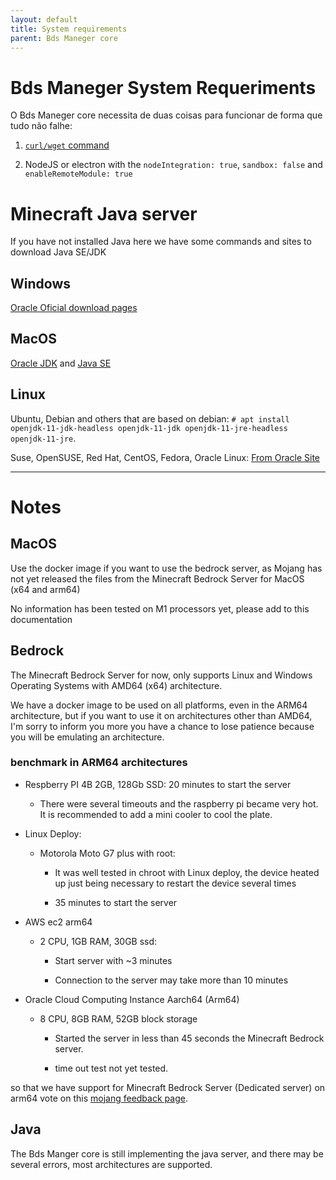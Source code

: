 ```yaml
---
layout: default
title: System requirements
parent: Bds Maneger core
---
```


# Bds Maneger System Requeriments

O Bds Maneger core necessita de duas coisas para funcionar de forma que tudo não falhe:

  1. [`curl/wget` command](../CurlWget/)

  2. NodeJS or electron with the `nodeIntegration: true`, `sandbox: false` and `enableRemoteModule: true`


# Minecraft Java server

If you have not installed Java here we have some commands and sites to download Java SE/JDK

## Windows

[Oracle Oficial download pages](https://www.java.com/download/help/windows_manual_download.html)

## MacOS

[Oracle JDK](https://www.java.com/download/help/mac_install.html) and [Java SE](https://www.oracle.com/java/technologies/javase-jdk11-downloads.html)

## Linux

Ubuntu, Debian and others that are based on debian: `# apt install openjdk-11-jdk-headless openjdk-11-jdk openjdk-11-jre-headless openjdk-11-jre`.

Suse, OpenSUSE, Red Hat, CentOS, Fedora, Oracle Linux: [From Oracle Site](https://www.java.com/en/download/help/linux_install.html#rpm)

------------
# Notes

## MacOS

Use the docker image if you want to use the bedrock server, as Mojang has not yet released the files from the Minecraft Bedrock Server for MacOS (x64 and arm64)

No information has been tested on M1 processors yet, please add to this documentation

## Bedrock

The Minecraft Bedrock Server for now, only supports Linux and Windows Operating Systems with AMD64 (x64) architecture.

We have a docker image to be used on all platforms, even in the ARM64 architecture, but if you want to use it on architectures other than AMD64, I'm sorry to inform you more you have a chance to lose patience because you will be emulating an architecture.

### benchmark in ARM64 architectures

* Respberry PI 4B 2GB, 128Gb SSD: 20 minutes to start the server

    - There were several timeouts and the raspberry pi became very hot. It is recommended to add a mini cooler to cool the plate.

* Linux Deploy:
    * Motorola Moto G7 plus with root:
        - It was well tested in chroot with Linux deploy, the device heated up just being necessary to restart the device several times

        - 35 minutes to start the server

* AWS ec2 arm64 
    * 2 CPU, 1GB RAM, 30GB ssd:
        - Start server with ~3 minutes

        - Connection to the server may take more than 10 minutes
* Oracle Cloud Computing Instance Aarch64 (Arm64)
    * 8 CPU, 8GB RAM, 52GB block storage
        - Started the server in less than 45 seconds the Minecraft Bedrock server.

        - time out test not yet tested.

so that we have support for Minecraft Bedrock Server (Dedicated server) on arm64 vote on this [mojang feedback page](https://feedback.minecraft.net/hc/en-us/community/posts/360022601432-Dedicated-Servers-for-ARM-Devices).

## Java

The Bds Manger core is still implementing the java server, and there may be several errors, most architectures are supported.
